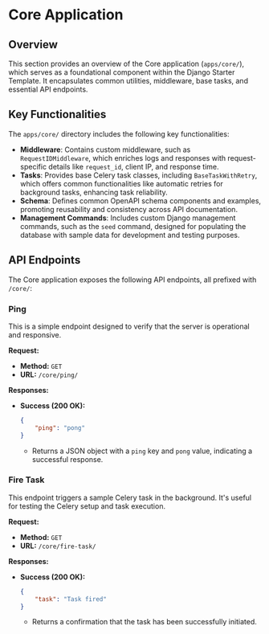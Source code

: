 # Core Application

## Overview

This section provides an overview of the Core application (`apps/core/`), which serves as a foundational component within the Django Starter Template. It encapsulates common utilities, middleware, base tasks, and essential API endpoints.

## Key Functionalities

The `apps/core/` directory includes the following key functionalities:

*   **Middleware**: Contains custom middleware, such as `RequestIDMiddleware`, which enriches logs and responses with request-specific details like `request_id`, client IP, and response time.
*   **Tasks**: Provides base Celery task classes, including `BaseTaskWithRetry`, which offers common functionalities like automatic retries for background tasks, enhancing task reliability.
*   **Schema**: Defines common OpenAPI schema components and examples, promoting reusability and consistency across API documentation.
*   **Management Commands**: Includes custom Django management commands, such as the `seed` command, designed for populating the database with sample data for development and testing purposes.

## API Endpoints

The Core application exposes the following API endpoints, all prefixed with `/core/`:

### Ping

This is a simple endpoint designed to verify that the server is operational and responsive.

**Request:**

*   **Method:** `GET`
*   **URL:** `/core/ping/`

**Responses:**

*   **Success (200 OK):**
    ```json
    {
        "ping": "pong"
    }
    ```
    *   Returns a JSON object with a `ping` key and `pong` value, indicating a successful response.

### Fire Task

This endpoint triggers a sample Celery task in the background. It's useful for testing the Celery setup and task execution.

**Request:**

*   **Method:** `GET`
*   **URL:** `/core/fire-task/`

**Responses:**

*   **Success (200 OK):**
    ```json
    {
        "task": "Task fired"
    }
    ```
    *   Returns a confirmation that the task has been successfully initiated.